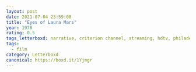 ```yaml
---
layout: post 
date: 2021-07-04 23:59:00
title: "Eyes of Laura Mars"
year: 1978
rating: 0.5
tags_letterboxd: narrative, criterion channel, streaming, hdtv, philadelphia
tags:
  - film
category: Letterboxd
canonical: https://boxd.it/1Yjmgr
---
```

